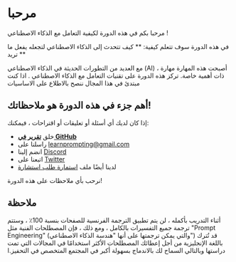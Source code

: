 # مرحبا 

مرحبا بكم في هذه الدورة لكيفية التعامل مع الذكاء الاصطناعي !

في هذه الدورة سوف تتعلم كيفية:   ** كيف تتحدث إلى الذكاء الاصطناعي لتجعله يفعل ما تريد ** 

مع العديد من التطورات الحديثة في الذكاء الاصطناعي (AI) ، أصبحت هذه المهارة مهارة ذات أهمية خاصة. تركز هذه الدورة على تقنيات التعامل مع الذكاء الاصطناعي . اذا كنت مبتدئ في هذا المجال ننصح بالاطلاع على الاساسيات
## أهم جزء في هذه الدورة هو ملاحظاتك! 

إذا كان لديك أي أسئلة أو تعليقات أو اقتراحات ، فيمكنك:

- خلق [**تقرير في GitHub**]( https://github.com/trigaten/Learn_Prompting/issues/new/choose)
- راسلنا على  [learnprompting@gmail.com](mailto:learnprompting@gmail.com)
- انضم إلينا  [Discord](https://learnprompting.org/discord)
- اتبعنا على [Twitter](https://twitter.com/learn_prompting)
- لدينا أيضًا ملف  [استمارة طلب استشارة](https://learnprompting.org/consulting)

نرحب بأي ملاحظات على هذه الدورة!


## ملاحظة

أثناء التدريب بأكمله ، لن يتم تطبيق الترجمة الفرنسية للصفحات بنسبة 100٪ ، وستتم ترجمة جميع التفسيرات بالكامل ، ومع ذلك ، فإن المصطلحات الفنية مثل "Prompt Engineering" (والتي يمكن ترجمتها على أنها "هندسة الذكاء الاصطناعي") قد تُترك باللغة الإنجليزية من أجل إعطائك المصطلحات الأكثر استخدامًا في المجالات التي تمت دراستها وبالتالي السماح لك بالاندماج بسهولة أكبر في المجتمع المتخصص في التحفيز.ا
